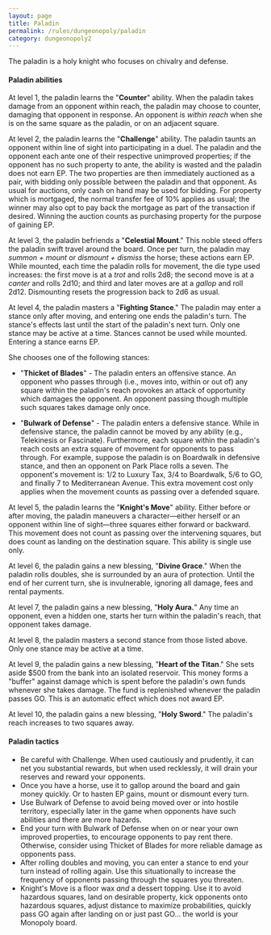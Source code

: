 ```yaml
---
layout: page
title: Paladin
permalink: /rules/dungeonopoly/paladin
category: dungeonopoly2
---
```

The paladin is a holy knight who focuses on chivalry and defense.

#### Paladin abilities

At level 1, the paladin learns the "**Counter**" ability. When the paladin takes damage from an opponent within reach, the paladin may choose to counter, damaging that opponent in response. An opponent is _within reach_ when she is on the same square as the paladin, or on an adjacent square.

At level 2, the paladin learns the "**Challenge**" ability. The paladin taunts an opponent within line of sight into participating in a duel. The paladin and the opponent each ante one of their respective unimproved properties; if the opponent has no such property to ante, the ability is wasted and the paladin does not earn EP. The two properties are then immediately auctioned as a pair, with bidding only possible between the paladin and that opponent. As usual for auctions, only cash on hand may be used for bidding. For property which is mortgaged, the normal transfer fee of 10% applies as usual; the winner may also opt to pay back the mortgage as part of the transaction if desired. Winning the auction counts as purchasing property for the purpose of gaining EP.

At level 3, the paladin befriends a "**Celestial Mount**." This noble steed offers the paladin swift travel around the board. Once per turn, the paladin may _summon + mount_ or _dismount + dismiss_ the horse; these actions earn EP. While mounted, each time the paladin rolls for movement, the die type used increases: the first move is at a _trot_ and rolls 2d8; the second move is at a _canter_ and rolls 2d10; and third and later moves are at a _gallop_ and roll 2d12. Dismounting resets the progression back to 2d6 as usual.

At level 4, the paladin masters a "**Fighting Stance**." The paladin may enter a stance only after moving, and entering one ends the paladin's turn. The stance's effects last until the start of the paladin's next turn. Only one stance may be active at a time. Stances cannot be used while mounted. Entering a stance earns EP.

She chooses one of the following stances:

* "**Thicket of Blades**" - The paladin enters an offensive stance. An opponent who passes through (i.e., moves into, within or out of) any square within the paladin's reach provokes an attack of opportunity which damages the opponent. An opponent passing though multiple such squares takes damage only once.

* "**Bulwark of Defense**" - The paladin enters a defensive stance. While in defensive stance, the paladin cannot be moved by any ability (e.g., Telekinesis or Fascinate). Furthermore, each square within the paladin's reach costs an extra square of movement for opponents to pass through. For example, suppose the paladin is on Boardwalk in defensive stance, and then an opponent on Park Place rolls a seven. The opponent's movement is: 1/2 to Luxury Tax, 3/4 to Boardwalk, 5/6 to GO, and finally 7 to Mediterranean Avenue. This extra movement cost only applies when the movement counts as passing over a defended square. 

At level 5, the paladin learns the "**Knight's Move**" ability. Either before or after moving, the paladin maneuvers a character—either herself or an opponent within line of sight—three squares either forward or backward. This movement does not count as passing over the intervening squares, but does count as landing on the destination square. This ability is single use only.

At level 6, the paladin gains a new blessing, "**Divine Grace**." When the paladin rolls doubles, she is surrounded by an aura of protection. Until the end of her current turn, she is invulnerable, ignoring all damage, fees and rental payments.

At level 7, the paladin gains a new blessing, "**Holy Aura.**" Any time an opponent, even a hidden one, starts her turn within the paladin's reach, that opponent takes damage.

At level 8, the paladin masters a second stance from those listed above. Only one stance may be active at a time.

At level 9, the paladin gains a new blessing, "**Heart of the Titan**." She sets aside $500 from the bank into an isolated reservoir. This money forms a "buffer" against damage which is spent before the paladin's own funds whenever she takes damage. The fund is replenished whenever the paladin passes GO. This is an automatic effect which does not award EP.

At level 10, the paladin gains a new blessing, "**Holy Sword**." The paladin's reach increases to two squares away.

#### Paladin tactics

* Be careful with Challenge. When used cautiously and prudently, it can net you substantial rewards, but when used recklessly, it will drain your reserves and reward your opponents.
* Once you have a horse, use it to gallop around the board and gain money quickly. Or to hasten EP gains, mount or dismount every turn.
* Use Bulwark of Defense to avoid being moved over or into hostile territory, especially later in the game when opponents have such abilities and there are more hazards.
* End your turn with Bulwark of Defense when on or near your own improved properties, to encourage opponents to pay rent there. Otherwise, consider using Thicket of Blades for more reliable damage as opponents pass.
* After rolling doubles and moving, you can enter a stance to end your turn instead of rolling again. Use this situationally to increase the frequency of opponents passing through the squares you threaten.
* Knight's Move is a floor wax _and_ a dessert topping. Use it to avoid hazardous squares, land on desirable property, kick opponents onto hazardous squares, adjust distance to maximize probabilities, quickly pass GO again after landing on or just past GO... the world is your Monopoly board.
